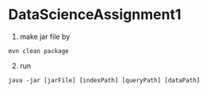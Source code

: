 # DataScienceAssignment1

1. make jar file by
```
mvn clean package
```

2. run
```
java -jar [jarFile] [indexPath] [queryPath] [dataPath]
```